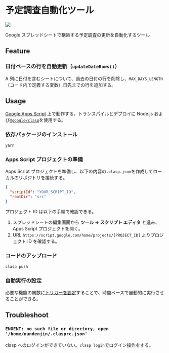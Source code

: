 # 予定調査自動化ツール

![](https://img.shields.io/badge/tsukuba-neu-blue?style=flat-square)

Google スプレッドシートで構築する予定調査の更新を自動化するツール

## Feature

### 日付ベースの行を自動更新（`updateDateRows()`）

A 列に日付を含むシートについて、過去の日付の行を削除し、`MAX_DAYS_LENGTH`（コード内で定義する変数）日先までの行を追加する。

## Usage

[Google Apps Script](https://developers.google.com/apps-script?hl=ja) 上で動作する。トランスパイルとデプロイに Node.js および[`@google/clasp`](https://github.com/google/clasp)を使用する。

### 依存パッケージのインストール

```sh
yarn
```

### Apps Script プロジェクトの準備

Apps Script プロジェクトを準備し、以下の内容の`.clasp.json`を作成してローカルのリポジトリを接続する。

```json
{
  "scriptId": "YOUR_SCRIPT_ID",
  "rootDir": "src"
}
```

プロジェクト ID は以下の手順で確認できる。

1. スプレッドシートの編集画面から **ツール -> スクリプト エディタ** と進み、Apps Script プロジェクトを開く。
2. URL `https://script.google.com/home/projects/[PROJECT_ID]` よりプロジェクト ID を確認する。

### コードのアップロード

```sh
clasp push
```

### 自動実行の設定

必要な機能の関数に[トリガーを設定](https://developers.google.com/apps-script/guides/triggers/installable#managing_triggers_manually)することで、時間ベースで自動的に実行させることができる。

## Troubleshoot

### `ENOENT: no such file or directory, open '/home/nandenjin/.clasprc.json'`

clasp へのログインができていない。`clasp login`でログイン操作をする。
